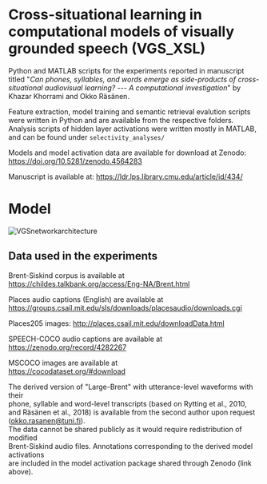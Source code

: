# Cross-situational learning in computational models of visually grounded speech (VGS_XSL)

Python and MATLAB scripts for the experiments reported in manuscript titled "*Can phones, syllables, and words emerge as side-products of cross-situational audiovisual learning? --- A computational investigation*" by Khazar Khorrami and Okko Räsänen. 


Feature extraction, model training and semantic retrieval evalution scripts were written in Python and are available from the respective folders. 
Analysis scripts of hidden layer activations were written mostly in MATLAB, and can be found under `selectivity_analyses/`  

Models and model activation data are available for download at Zenodo: https://doi.org/10.5281/zenodo.4564283   

Manuscript is available at: https://ldr.lps.library.cmu.edu/article/id/434/


# Model 

![VGSnetworkarchitecture](https://github.com/SPEECHCOG/VGS_XSL/assets/33454475/3a12ddb7-1058-4bee-85aa-85fb7613eeb8)



## Data used in the experiments

Brent-Siskind corpus is available at  
https://childes.talkbank.org/access/Eng-NA/Brent.html  

Places audio captions (English) are available at  
https://groups.csail.mit.edu/sls/downloads/placesaudio/downloads.cgi  

Places205 images: http://places.csail.mit.edu/downloadData.html

SPEECH-COCO audio captions are available at  
https://zenodo.org/record/4282267

MSCOCO images are available at  
https://cocodataset.org/#download  

The derived version of "Large-Brent" with utterance-level waveforms with their  
 phone, syllable and word-level transcripts (based on Rytting et al., 2010,  
 and Räsänen et al., 2018) is available from the second author upon request (okko.rasanen@tuni.fi).  
 The data cannot be shared publicly as it would require redistribution of modified  
 Brent-Siskind audio files. Annotations corresponding to the derived model activations  
are included in the model activation package shared through Zenodo (link above). 
